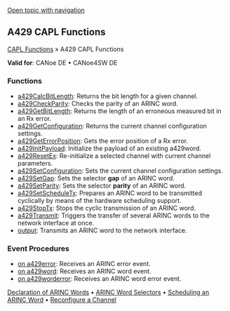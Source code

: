 [Open topic with navigation](../../../../CANoeDEFamily.htm#Topics/CAPLFunctions/A429/CAPLfunctionsA429Overview.md)

## A429 CAPL Functions

[CAPL Functions](../CAPLfunctions.md) » A429 CAPL Functions

**Valid for**: CANoe DE • CANoe4SW DE

### Functions

- [a429CalcBitLength](Functions/CAPLfunctionA429CalcBitLength.md): Returns the bit length for a given channel.
- [a429CheckParity](Functions/CAPLfunctionA429CheckParity.md): Checks the parity of an ARINC word.
- [a429GetBitLength](Functions/CAPLfunctionA429GetBitLength.md): Returns the length of an erroneous measured bit in an Rx error.
- [a429GetConfiguration](Functions/CAPLfunctionA429GetConfiguration.md): Returns the current channel configuration settings.
- [a429GetErrorPosition](Functions/CAPLfunctionA429GetErrorPosition.md): Gets the error position of a Rx error.
- [a429InitPayload](Functions/CAPLfunctionA429InitPayload.md): Initialize the payload of an existing a429word.
- [a429ResetEx](Functions/CAPLfunctionA429ResetEx.md): Re-initialize a selected channel with current channel parameters.
- [a429SetConfiguration](Functions/CAPLfunctionA429SetConfiguration.md): Sets the current channel configuration settings.
- [a429SetGap](Functions/CAPLfunctionA429SetGap.md): Sets the selector **gap** of an ARINC word.
- [a429SetParity](Functions/CAPLfunctionA429SetParity.md): Sets the selector **parity** of an ARINC word.
- [a429SetScheduleTx](Functions/CAPLfunctionA429SetScheduleTx.md): Prepares an ARINC word to be transmitted cyclically by means of the hardware scheduling support.
- [a429StopTx](Functions/CAPLfunctionA429StopTx.md): Stops the cyclic transmission of an ARINC word.
- [a429Transmit](Functions/CAPLfunctionA429Transmit.md): Triggers the transfer of several ARINC words to the network interface at once.
- [output](Functions/CAPLfunctionA429output.md): Transmits an ARINC word to the network interface.

### Event Procedures

- [on a429error](EventProcedures/CAPLfunctionA429OnA429Error.md): Receives an ARINC error event.
- [on a429word](EventProcedures/CAPLfunctionA429OnA429Word.md): Receives an ARINC word event.
- [on a429worderror](EventProcedures/CAPLfunctionA429OnA429WordError.md): Receives an ARINC word error event.

[Declaration of ARINC Words](CAPLfunctionsA429DefineARINCword.md) • [ARINC Word Selectors](CAPLfunctionsA429Selectors.md) • [Scheduling an ARINC Word](CAPLfunctionsA429Scheduling.md) • [Reconfigure a Channel](CAPLfunctionsA429ChannelReconfig.md)
